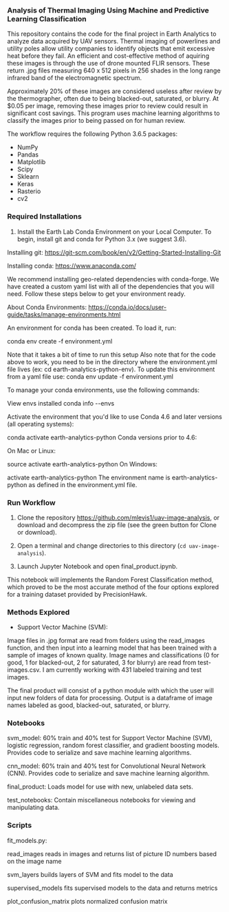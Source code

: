 ### Analysis of Thermal Imaging Using Machine and Predictive Learning Classification

This repository contains the code for the final project in Earth Analytics to analyze data acquired by UAV sensors. Thermal imaging of
powerlines and utility poles allow utility companies to identify objects that emit excessive heat before they fail. An efficient and cost-effective method of aquiring these images is through the use of drone mounted FLIR sensors. These return .jpg files measuring 640 x 512 pixels in 256 shades in the long range infrared band of the electromagnetic spectrum.

Approximately 20% of these images are considered useless after review by the thermographer, often due to being blacked-out, saturated, or blurry. At $0.05 per image, removing these images prior to review could result in significant cost savings. This program uses machine
learning algorithms to classify the images prior to being passed on for human review. 

The workflow requires the following Python 3.6.5 packages: 
* NumPy 
* Pandas  
* Matplotlib 
* Scipy 
* Sklearn 
* Keras
* Rasterio
* cv2

### Required Installations

1. Install the Earth Lab Conda Environment on your Local Computer.
To begin, install git and conda for Python 3.x (we suggest 3.6).

Installing git: https://git-scm.com/book/en/v2/Getting-Started-Installing-Git

Installing conda: https://www.anaconda.com/

We recommend installing geo-related dependencies with conda-forge. We have created a custom yaml list with all of the dependencies that you will need. Follow these steps below to get your environment ready.

About Conda Environments: https://conda.io/docs/user-guide/tasks/manage-environments.html

An environment for conda has been created. To load it, run:

conda env create -f environment.yml

Note that it takes a bit of time to run this setup
Also note that for the code above to work, you need to be in the directory where the environment.yml file lives (ex: cd earth-analytics-python-env).
To update this environment from a yaml file use: conda env update -f environment.yml

To manage your conda environments, use the following commands:

View envs installed
conda info --envs

Activate the environment that you'd like to use
Conda 4.6 and later versions (all operating systems):

conda activate earth-analytics-python
Conda versions prior to 4.6:

On Mac or Linux:

source activate earth-analytics-python
On Windows:

activate earth-analytics-python
The environment name is earth-analytics-python as defined in the environment.yml file.

### Run Workflow

1. Clone the repository https://github.com/mlevis1/uav-image-analysis, or download and decompress the zip file (see the green button for Clone or download). 

2. Open a terminal and change directories to this directory (`cd uav-image-analysis`).

3. Launch Jupyter Notebook and open final_product.ipynb.

This notebook will implements the Random Forest Classification method, which proved to be the most accurate method of the four options explored for a training dataset provided by PrecisionHawk. 

### Methods Explored 

* Support Vector Machine (SVM): 



Image files in .jpg format are read from folders using the read_images function, and then input into a learning model that has been
trained with a sample of images of known quality. Image names and classifications (0 for good, 1 for blacked-out, 2 for saturated, 3 for blurry) are read from test-images.csv. I am currently working with 431 labeled training and test images.

The final product will consist of a python module with which the user will input new folders of data for processing. Output is a dataframe of image names labeled as good, blacked-out, saturated, or blurry. 

### Notebooks

svm_model: 60% train and 40% test for Support Vector Machine (SVM), logistic regression, random forest classifier, and gradient boosting models. Provides code to serialize and save machine learning algorithms.

cnn_model: 60% train and 40% test for Convolutional Neural Network (CNN). Provides code to serialize and save machine learning algorithm.

final_product: Loads model for use with new, unlabeled data sets.

test_notebooks: Contain miscellaneous notebooks for viewing and manipulating data.

### Scripts

fit_models.py: 

read_images reads in images and returns list of picture ID numbers based on the image name

svm_layers builds layers of SVM and fits model to the data
              
supervised_models fits supervised models to the data and returns metrics
               
plot_confusion_matrix plots normalized confusion matrix
